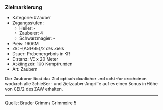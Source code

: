 ### Zielmarkierung

- Kategorie: #Zauber
- Zugangsstufen:
  - Heiler: -
  - Zauberer: 4
  - Schwarzmagier: -
- Preis: 160GM
- ZB: -(AGI+BE)/2 des Ziels
- Dauer: Probenergebnis in KR
- Distanz: VE x 20 Meter
- Abklingzeit: 100 Kampfrunden
- Art: Zaubern

Der Zauberer lässt das Ziel optisch deutlicher und schärfer erscheinen, wodurch alle Schießen- und Zielzauber-Angriffe auf es einen Bonus in Höhe von GEI/2 des ZAW erhalten.

---

Quelle: Bruder Grimms Grimmoire 5
